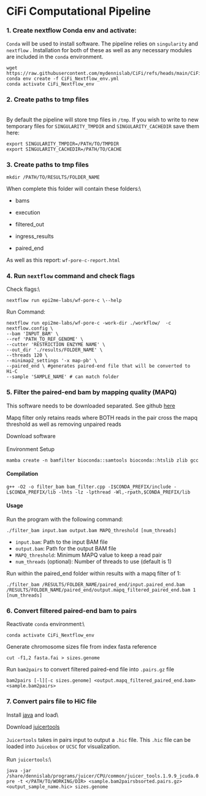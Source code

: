 # CiFi Computational Pipeline

### 1. Create nextflow Conda env and activate:

`Conda` will be used to install software. The pipeline relies on `singularity` and `nextflow` . Installation for both of these as well as any necessary modules are included in the `conda` environment.

```         
wget https://raw.githubusercontent.com/mydennislab/CiFi/refs/heads/main/CiFi_Nextflow_env.yml 
conda env create -f CiFi_Nextflow_env.yml
conda activate CiFi_Nextflow_env
```

### 2. Create paths to tmp files

\
By default the pipeline will store tmp files in `/tmp`. If you wish to write to new temporary files for `SINGULARITY_TMPDIR` and `SINGULARITY_CACHEDIR` save them here:

```         
export SINGULARITY_TMPDIR=/PATH/TO/TMPDIR
export SINGULARITY_CACHEDIR=/PATH/TO/CACHE
```

### 3. Create paths to tmp files

```         
mkdir /PATH/TO/RESULTS/FOLDER_NAME
```

When complete this folder will contain these folders:\

-   bams

-   execution

-   filtered_out

-   ingress_results

-   paired_end

As well as this report: `wf-pore-c-report.html`

### 4. Run `nextflow` command and check flags

Check flags:\

```         
nextflow run epi2me-labs/wf-pore-c \--help
```

Run Command:

```         
nextflow run epi2me-labs/wf-pore-c -work-dir ./workflow/  -c  nextflow.config \
--bam 'INPUT_BAM' \ 
--ref 'PATH_TO_REF_GENOME' \
--cutter 'RESTRICTION ENZYME NAME' \
--out_dir './results/FOLDER_NAME' \
--threads 120 \
--minimap2_settings '-x map-pb' \
--paired_end \ #generates paired-end file that will be converted to Hi-C
--sample 'SAMPLE_NAME' # can match folder
```

### 5. Filter the paired-end bam by mapping quality (MAPQ)

This software needs to be downloaded separated. See github [here](https://github.com/mydennislab/2024-sep-mapqfilter/tree/main)

Mapq filter only retains reads where BOTH reads in the pair cross the mapq threshold as well as removing unpaired reads

Download software\
\
Environment Setup

```         
mamba create -n bamfilter bioconda::samtools bioconda::htslib zlib gcc 
```

#### Compilation

```         
g++ -O2 -o filter_bam bam_filter.cpp -I$CONDA_PREFIX/include -L$CONDA_PREFIX/lib -lhts -lz -lpthread -Wl,-rpath,$CONDA_PREFIX/lib
```

#### Usage

Run the program with the following command:

```         
./filter_bam input.bam output.bam MAPQ_threshold [num_threads]
```

-   `input.bam`: Path to the input BAM file
-   `output.bam`: Path for the output BAM file
-   `MAPQ_threshold`: Minimum MAPQ value to keep a read pair
-   `num_threads` (optional): Number of threads to use (default is 1)

Run within the paired_end folder within results with a mapq filter of 1:

```         
./filter_bam /RESULTS/FOLDER_NAME/paired_end/input.paired_end.bam /RESULTS/FOLDER_NAME/paired_end/output.mapq_filtered_paired_end.bam 1 [num_threads]
```

### 6. Convert filtered paired-end bam to pairs

Reactivate `conda` environment:\

```         
conda activate CiFi_Nextflow_env
```

Generate chromosome sizes file from index fasta reference

```         
cut -f1,2 fasta.fai > sizes.genome
```

Run `bam2pairs` to convert filtered paired-end file into `.pairs.gz` file

```         
bam2pairs [-l][-c sizes.genome] <output.mapq_filtered_paired_end.bam> <sample.bam2pairs>
```

### 7. Convert pairs file to HiC file

Install [java](https://www.java.com/en/download/help/linux_x64_install.html#download) and load\

Download [juicertools](https://github.com/aidenlab/juicer/wiki/Download)\
\
`Juicertools` takes in pairs input to output a `.hic` file. This `.hic` file can be loaded into `Juicebox` or `UCSC` for visualization.\
\
Run `juicertools`:\

```
java -jar /share/dennislab/programs/juicer/CPU/common/juicer_tools.1.9.9_jcuda.0.8.jar pre -t </PATH/TO/WORKING/DIR> <sample.bam2pairsbsorted.pairs.gz> <output_sample_name.hic> sizes.genome
```
